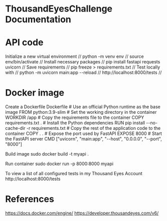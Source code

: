 # ThousandEyesChallenge Documentation

# API code
Initialize a new virtual environment //
	  python -m venv env //
	  source env/bin/activate //
Install necessary packages //
	  pip install fastapi requests uvicorn //
Save requirements //
    pip freeze > requirements.txt //
Test locally with //
	  python -m uvicorn main:app --reload //
    http://localhost:8000/tests //



# Docker image
Create a Dockerfile
	Dockerfile
      # Use an official Python runtime as the base image
      FROM python:3.9-slim
      # Set the working directory in the container
      WORKDIR /app
      # Copy the requirements file to the container
      COPY requirements.txt .
      # Install the Python dependencies
      RUN pip install --no-cache-dir -r requirements.txt
      # Copy the rest of the application code to the container
      COPY . .
      # Expose the port used by FastAPI
      EXPOSE 8000
      # Start the FastAPI server
      CMD ["uvicorn", "main:app", "--host", "0.0.0.0", "--port", "8000"]
      
Build image
	  sudo docker build -t myapi .
    
Run container
    sudo docker run -p 8000:8000 myapi
    
To view a list of all configured tests in my Thousand Eyes Account 
    http://localhost:8000/tests 

# References
  https://docs.docker.com/engine/
  https://developer.thousandeyes.com/v6/ 
